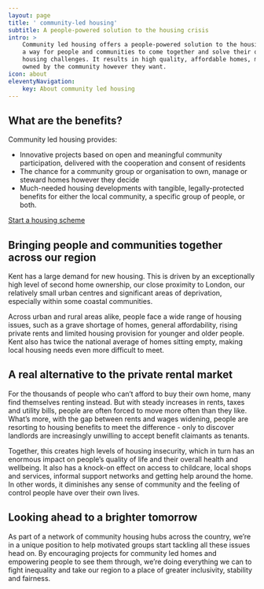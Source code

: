 ```yaml
---
layout: page
title: ' community-led housing'
subtitle: A people-powered solution to the housing crisis
intro: >
    Community led housing offers a people-powered solution to the housing crisis,
    a way for people and communities to come together and solve their own unique
    housing challenges. It results in high quality, affordable homes, managed or
    owned by the community however they want.
icon: about
eleventyNavigation:
    key: About community led housing
---
```


## What are the benefits?

Community led housing provides:

-   Innovative projects based on open and meaningful community participation, delivered with the cooperation and consent of residents
-   The chance for a community group or organisation to own, manage or steward homes however they decide
-   Much-needed housing developments with tangible, legally-protected benefits for either the local community, a specific group of people, or both.

[Start a housing scheme](/start-a-scheme/)

## Bringing people and communities together across our region

Kent has a large demand for new housing. This is driven by an exceptionally high level of second home ownership, our close proximity to London, our relatively small urban centres and significant areas of deprivation, especially within some coastal communities.

Across urban and rural areas alike, people face a wide range of housing issues, such as a grave shortage of homes, general affordability, rising private rents and limited housing provision for younger and older people. Kent also has twice the national average of homes sitting empty, making local housing needs even more difficult to meet.

## A real alternative to the private rental market

For the thousands of people who can’t afford to buy their own home, many find themselves renting instead. But with steady increases in rents, taxes and utility bills, people are often forced to move more often than they like. What’s more, with the gap between rents and wages widening, people are resorting to housing benefits to meet the difference - only to discover landlords are increasingly unwilling to accept benefit claimants as tenants.

Together, this creates high levels of housing insecurity, which in turn has an enormous impact on people’s quality of life and their overall health and wellbeing. It also has a knock-on effect on access to childcare, local shops and services, informal support networks and getting help around the home. In other words, it diminishes any sense of community and the feeling of control people have over their own lives.

## Looking ahead to a brighter tomorrow

As part of a network of community housing hubs across the country, we’re in a unique position to help motivated groups start tackling all these issues head on. By encouraging projects for community led homes and empowering people to see them through, we’re doing everything we can to fight inequality and take our region to a place of greater inclusivity, stability and fairness.
